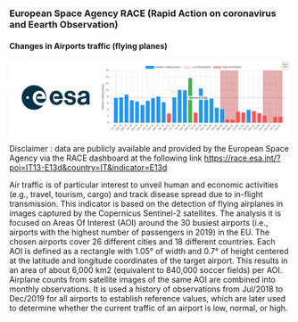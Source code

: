 ### European Space Agency RACE (Rapid Action on coronavirus and Eearth Observation)

#### Changes in Airports traffic (flying planes) 

![](esa_logo.jpg)

Disclaimer : data are publicly available and provided by the European Space Agency via the RACE dashboard at the following link https://race.esa.int/?poi=IT13-E13d&country=IT&indicator=E13d

Air traffic is of particular interest to unveil human and economic activities (e.g., travel, tourism, cargo) and track disease spread due to in-flight transmission. This indicator is based on the detection of flying airplanes in images captured by the Copernicus Sentinel-2 satellites. The analysis it is focused on Areas Of Interest (AOI) around the 30 busiest airports (i.e., airports with the highest number of passengers in 2019) in the EU. The chosen airports cover 26 different cities and 18 different countries. Each AOI is defined as a rectangle with 1.05° of width and 0.7° of height centered at the latitude and longitude coordinates of the target airport. This results in an area of about 6,000 km2 (equivalent to 840,000 soccer fields) per AOI. Airplane counts from satellite images of the same AOI are combined into monthly observations. It is used a history of observations from Jul/2018 to Dec/2019 for all airports to establish reference values, which are later used to determine whether the current traffic of an airport is low, normal, or high.

